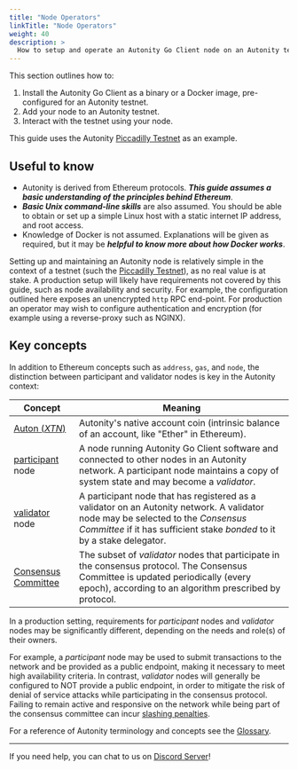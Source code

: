 ```yaml
---
title: "Node Operators"
linkTitle: "Node Operators"
weight: 40
description: >
  How to setup and operate an Autonity Go Client node on an Autonity testnet
---
```


This section outlines how to:

1. Install the Autonity Go Client as a binary or a Docker image, pre-configured for an Autonity testnet.
2. Add your node to an Autonity testnet.
3. Interact with the testnet using your node.


This guide uses the Autonity [Piccadilly Testnet](https://docs.autonity.org/networks/testnet-piccadilly/) as an example.

## Useful to know

* Autonity is derived from Ethereum protocols. **_This guide assumes a basic understanding of the principles behind Ethereum_**.
* **_Basic Unix command-line skills_** are also assumed. You should be able to obtain or set up a simple Linux host with a static internet IP address, and root access.
* Knowledge of Docker is not assumed. Explanations will be given as required, but it may be **_helpful to know more about how Docker works_**.

Setting up and maintaining an Autonity node is relatively simple in the context of a testnet (such the [Piccadilly Testnet](https://docs.autonity.org/networks/testnet-piccadilly/)), as no real value is at stake. A production setup will likely have requirements not covered by this guide, such as node availability and security.  For example, the configuration outlined here exposes an unencrypted `http` RPC end-point. For production an operator may wish to configure authentication and encryption (for example using a reverse-proxy such as NGINX).

## Key concepts

In addition to Ethereum concepts such as `address`, `gas`, and `node`, the distinction between participant and validator nodes is key in the Autonity context:

| **Concept** | **Meaning** |
| --------- | --------- |
| [Auton (_XTN_)](/architecture/protocol-assets/auton/) | Autonity's native account coin (intrinsic balance of an account, like "Ether" in Ethereum). |
| [participant](/architecture/system-model/#participants) node | A node running Autonity Go Client software and connected to other nodes in an Autonity network. A participant node maintains a copy of system state and may become a _validator_. |
| [validator](/architecture/validator/) node | A participant node that has registered as a validator on an Autonity network. A validator node may be selected to the _Consensus Committee_ if it has sufficient stake _bonded_ to it by a stake delegator. |
| [Consensus Committee](/architecture/consensus/committee/) | The subset of _validator_ nodes that participate in the consensus protocol. The Consensus Committee is updated periodically (every epoch), according to an algorithm prescribed by protocol. |

In a production setting, requirements for _participant_ nodes and _validator_ nodes may be significantly different, depending on the needs and role(s) of their owners.

For example, a _participant_ node may be used to submit transactions to the network and be provided as a public endpoint, making it necessary to meet high availability criteria.  In contrast, _validator_ nodes will generally be configured to NOT provide a public endpoint, in order to mitigate the risk of denial of service attacks while participating in the consensus protocol. Failing to remain active and responsive on the network while being part of the consensus committee can incur [slashing penalties](https://docs.autonity.org/glossary/#slashing-penalty).

For a reference of Autonity terminology and concepts see the [Glossary](https://docs.autonity.org/glossary/).

------------------------------------------------

If you need help, you can chat to us on [Discord Server](https://discord.gg/autonity)!
